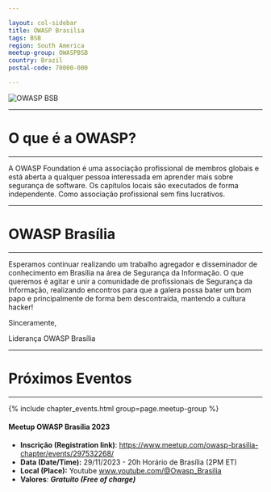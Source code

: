 ```yaml
---

layout: col-sidebar
title: OWASP Brasilia
tags: BSB
region: South America
meetup-group: OWASPBSB
country: Brazil
postal-code: 70000-000

---
```


![OWASP BSB](/assets/images/OWASP_Brasília_Chapter.png)

---------------------
# O que é a OWASP?
---------------------
A OWASP Foundation é uma associação profissional de membros globais e está aberta a qualquer pessoa interessada em aprender mais sobre segurança de software. Os capítulos locais são executados de forma independente. Como associação profissional sem fins lucrativos. 


---------------------
# OWASP Brasília
---------------------


Esperamos continuar realizando um trabalho agregador e disseminador de conhecimento em Brasília na área de Segurança da Informação. O que queremos é agitar e unir a comunidade de profissionais de Segurança da Informação, realizando encontros para que a galera possa bater um bom papo e principalmente de forma bem descontraída, mantendo a cultura hacker! 

Sinceramente,
 
Liderança OWASP Brasília


---------------------
# Próximos Eventos
---------------------

{% include chapter_events.html group=page.meetup-group %}

#### Meetup OWASP Brasília 2023
  - **Inscrição (Registration link)**: https://www.meetup.com/owasp-brasilia-chapter/events/297532268/
    <SOON>
  - **Data (Date/Time):** 29/11/2023 - 20h Horário de Brasília (2PM ET)
  - **Local (Place):** Youtube www.youtube.com/@Owasp_Brasilia
  - **Valores**: ***Gratuito (Free of charge)***
  
